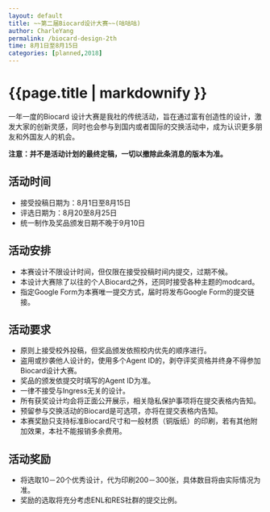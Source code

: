 ```yaml
---
layout: default
title: ~~第二届Biocard设计大赛~~(咕咕咕)
author: CharleYang
permalink: /biocard-design-2th
time: 8月1日至8月15日
categories: [planned,2018] 
---
```


# {{page.title | markdownify }}
一年一度的Biocard 设计大赛是我社的传统活动，旨在通过富有创造性的设计，激发大家的创新灵感，同时也会参与到国内或者国际的交换活动中，成为认识更多朋友和外国友人的机会。

**注意：并不是活动计划的最终定稿，一切以撤除此条消息的版本为准。**

## 活动时间
- 接受投稿日期为：8月1日至8月15日
- 评选日期为：8月20至8月25日
- 统一制作及奖品颁发日期不晚于9月10日

## 活动安排
- 本赛设计不限设计时间，但仅限在接受投稿时间内提交，过期不候。
- 本设计大赛除了以往的个人Biocard之外，还同时接受各种主题的modcard。
- 指定Google Form为本赛唯一提交方式，届时将发布Google Form的提交链接。

## 活动要求
- 原则上接受校外投稿，但奖品颁发依照校内优先的顺序进行。
- 盗用或抄袭他人设计的，使用多个Agent ID的，剥夺评奖资格并终身不得参加Biocard设计大赛。
- 奖品的颁发依提交时填写的Agent ID为准。
- 一律不接受与Ingress无关的设计。
- 所有获奖设计均会将正面公开展示，相关隐私保护事项将在提交表格内告知。
- 预留参与交换活动的Biocard是可选项，亦将在提交表格内告知。
- 本赛奖励只支持标准Biocard尺寸和一般材质（铜版纸）的印刷，若有其他附加效果，本社不能报销多余费用。

## 活动奖励
- 将选取10－20个优秀设计，代为印刷200－300张，具体数目将由实际情况为准。
- 奖励的选取将充分考虑ENL和RES社群的提交比例。


